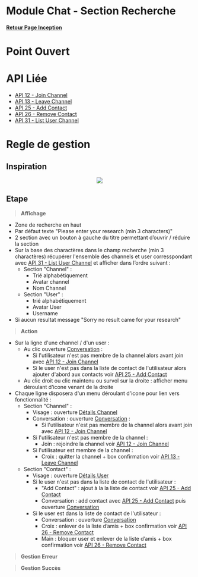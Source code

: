 # Module Chat - Section Recherche

**[Retour Page Inception](./00_Page_Transcendence.md)**

# Point Ouvert

# API Liée
- [API 12 - Join Channel](../API/12_Join_Channel.md)
- [API 13 - Leave Channel](../API/13_Leave_Channel.md)
- [API 25 - Add Contact](../API/25_Add_Contact.md)
- [API 26 - Remove Contact](../API/26_Remove_Contact.md)
- [API 31 - List User Channel](../API/31_List_User_Channel.md)

# Regle de gestion

## Inspiration
<p align="center">
	<img src="./Inspiration/Chat_Recherche.png" />
</p>

## Etape

> **Affichage**

- Zone de recherche en haut
- Par défaut texte "Please enter your research (min 3 characters)"
- 2 section avec un bouton à gauche du titre permettant d’ouvrir / réduire la section
- Sur la base des charactères dans le champ recherche (min 3 charactères) récupérer l'ensemble des channels et user corresspondant avec [API 31 - List User Channel](../API/31_List_User_Channel.md) et afficher dans l’ordre suivant  :
	- Section "Channel" :
		- Trié alphabétiquement 
		- Avatar channel
		- Nom Channel
	- Section "User" :
		- trié alphabétiquement 
		- Avatar User
		- Username
- Si aucun resultat message "Sorry no result came for your research"

> **Action**

- Sur la ligne d'une channel / d'un user :
	- Au clic ouverture [Conversation](./11C_Conversation.md) :
		- Si l'utilisateur n'est pas membre de la channel alors avant join avec [API 12 - Join Channel](../API/12_Join_Channel.md)
		- Si le user n'est pas dans la liste de contact de l'utilisateur alors ajouter d'abord aux contacts voir [API 25 - Add Contact](../API/25_Add_Contact.md)
	- Au clic droit ou clic maintenu ou survol sur la droite : afficher menu déroulant d’icone venant de la droite
- Chaque ligne disposera d'un menu déroulant d'icone pour lien vers fonctionnalité : 
	- Section "Channel" :
		- Visage : ouverture [Détails Channel](./11D_Details_Channel.md)
		- Conversation : ouverture [Conversation](./11C_Conversation.md) :
			- Si l'utilisateur n'est pas membre de la channel alors avant join avec [API 12 - Join Channel](../API/12_Join_Channel.md)
		- Si l'utilisateur n'est pas membre de la channel :
			- Join : rejoindre la channel voir [API 12 - Join Channel](../API/12_Join_Channel.md)
		- Si l'utilisateur est membre de la channel :
			- Croix : quitter la channel + box confirmation voir [API 13 - Leave Channel](../API/13_Leave_Channel.md)
	- Section "Contact" :
		- Visage : ouverture [Détails User](./11E_Details_User.md)
		- Si le user n'est pas dans la liste de contact de l'utilisateur : 
			- "Add Contact" : ajout à la la liste de contact voir [API 25 - Add Contact](../API/25_Add_Contact.md)
			- Conversation : add contact avec [API 25 - Add Contact](../API/25_Add_Contact.md) puis ouverture [Conversation](./11C_Conversation.md)
		- Si le user est dans la liste de contact de l'utilisateur :
			- Conversation : ouverture [Conversation](./11C_Conversation.md)
			- Croix : enlever de la liste d’amis + box confirmation voir [API 26 - Remove Contact](../API/26_Remove_Contact.md)
			- Main : bloquer user et enlever de la liste d’amis + box confirmation voir [API 26 - Remove Contact](../API/26_Remove_Contact.md)

> **Gestion Erreur**

> **Gestion Succès**

